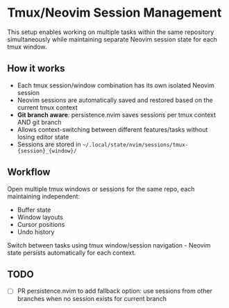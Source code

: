 # Tmux/Neovim Session Management

This setup enables working on multiple tasks within the same repository simultaneously while maintaining separate Neovim session state for each tmux window.

## How it works

- Each tmux session/window combination has its own isolated Neovim session
- Neovim sessions are automatically saved and restored based on the current tmux context
- **Git branch aware**: persistence.nvim saves sessions per tmux context AND git branch
- Allows context-switching between different features/tasks without losing editor state
- Sessions are stored in `~/.local/state/nvim/sessions/tmux-{session}_{window}/`

## Workflow

Open multiple tmux windows or sessions for the same repo, each maintaining independent:
- Buffer state
- Window layouts
- Cursor positions
- Undo history

Switch between tasks using tmux window/session navigation - Neovim state persists automatically for each context.

## TODO

- [ ] PR persistence.nvim to add fallback option: use sessions from other branches when no session exists for current branch
